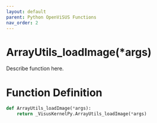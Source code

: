 ```yaml
---
layout: default
parent: Python OpenViSUS Functions
nav_order: 2
---
```


# ArrayUtils_loadImage(*args)

Describe function here.

# Function Definition

```python
def ArrayUtils_loadImage(*args):
    return _VisusKernelPy.ArrayUtils_loadImage(*args)

```